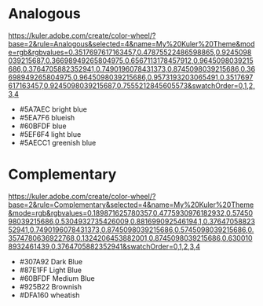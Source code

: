 # Analogous
https://kuler.adobe.com/create/color-wheel/?base=2&rule=Analogous&selected=4&name=My%20Kuler%20Theme&mode=rgb&rgbvalues=0.3517697617163457,0.47875522486598865,0.9245098039215687,0.36698949265804975,0.6567113178457912,0.9645098039215686,0.3764705882352941,0.7490196078431373,0.8745098039215686,0.36698949265804975,0.9645098039215686,0.9573193203065491,0.3517697617163457,0.9245098039215687,0.7555212845605573&swatchOrder=0,1,2,3,4
- #5A7AEC bright blue
- #5EA7F6 blueish
- #60BFDF blue
- #5EF6F4 light blue
- #5AECC1 greenish blue

# Complementary
https://kuler.adobe.com/create/color-wheel/?base=2&rule=Complementary&selected=4&name=My%20Kuler%20Theme&mode=rgb&rgbvalues=0.189871625780357,0.4775930976182932,0.5745098039215686,0.5304932735426009,0.881699092546194,1,0.3764705882352941,0.7490196078431373,0.8745098039215686,0.5745098039215686,0.3574780636922768,0.1324206453882001,0.8745098039215686,0.6300108932461439,0.3764705882352941&swatchOrder=0,1,2,3,4
- #307A92 Dark Blue
- #87E1FF Light Blue
- #60BFDF Medium Blue
- #925B22 Brownish
- #DFA160 wheatish
